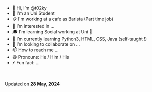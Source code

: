 - 👋 Hi, I’m @t02ky
- 💼 I'm an Uni Student
- 🪙 I'm working at a cafe as Barista (Part time job)
- 👀 I’m interested in ...
- 🎓 I'm learning Social working at Uni 😬
- 🌱 I’m currently learning Python3, HTML, CSS, Java (self-taught !)
- 💞️ I’m looking to collaborate on ...
- 📫 How to reach me ...
- 😄 Pronouns: He / Him / His
- ⚡ Fun fact: ...

<br>
<p>Updated on <strong>28 May, 2024</strong></p>
<!---
t02ky/t02ky is a ✨ special ✨ repository because its `README.md` (this file) appears on your GitHub profile.
You can click the Preview link to take a look at your changes.
--->
